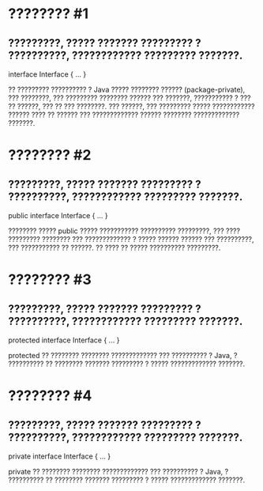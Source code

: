 # ???????? #1
## ?????????, ????? ??????? ????????? ? ??????????, ???????????? ????????? ???????.

interface Interface {
  ...
}

?? ????????? ?????????? ? Java ????? ???????? ?????? (package-private), ??? ????????, ??? ????????? ???????? ?????? ??? ???????, ??????????? ? ??? ?? ??????, ??? ?? ??? ????????. ??? ??????, ??? ????????? ????? ???????????? ?????? ???? ?? ?????? ??? ????????????? ?????? ???????? ????????????? ???????.

# ???????? #2
## ?????????, ????? ??????? ????????? ? ??????????, ???????????? ????????? ???????.

public interface Interface {
  ...
}

???????? ????? public ????? ??????????? ?????????? ?????????, ??? ???? ????????? ???????? ??? ????????????? ? ????? ?????? ?????? ??? ??????????, ??? ??????????? ?? ??????. ?? ???? ?? ????? ?????????? ?????????.

# ???????? #3
## ?????????, ????? ??????? ????????? ? ??????????, ???????????? ????????? ???????.

protected interface Interface {
  ...
}

protected ?? ???????? ???????? ????????????? ??? ?????????? ? Java, ? ?????????? ?? ???????? ??????? ????????? ? ????? ????????????? ???????.

# ???????? #4
## ?????????, ????? ??????? ????????? ? ??????????, ???????????? ????????? ???????.

private interface Interface {
  ...
}

private ?? ???????? ???????? ????????????? ??? ?????????? ? Java, ? ?????????? ?? ???????? ??????? ????????? ? ????? ????????????? ???????.
